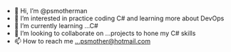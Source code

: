- 👋 Hi, I’m @psmotherman
- 👀 I’m interested in practice coding C# and learning more about DevOps
- 🌱 I’m currently learning ...C#
- 💞️ I’m looking to collaborate on ...projects to hone my C# skills
- 📫 How to reach me ...psmother@hotmail.com

<!---
psmotherman/psmotherman is a ✨ special ✨ repository because its `README.md` (this file) appears on your GitHub profile.
You can click the Preview link to take a look at your changes.
--->
